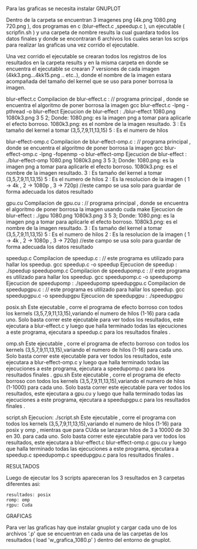 Para las graficas se necesita instalar GNUPLOT

Dentro de la carpeta se encuentran 3 imagenes png (4k.png 1080.png 720.png ), dos programas en c (blur-effect.c ,speedup.c  ),  un ejecutable ( scripfin.sh ) y una carpeta de nombre results  la cual guardara todos los datos finales y donde se encontraran 6 archivos los cuales seran los scrips para realizar las graficas una vez corrido el ejecutable. 

Una vez corrido el ejecutable se crearan todos los registros de los resultados en la carpeta results y en la misma carpeta en donde se encuentra el ejecutable se crearan 7 versiones de cada imagen (4kk3.png...4kk15.png .. etc..), donde el nombre de la imagen estara acompañada del tamaño del kernel que se uso para poner borrosa la imagen.

blur-effect.c
	Compilacion de blur-effect.c : // programa principal , donde se encuentra el algoritmo de poner borrosa la imagen
		gcc blur-effect.c -lpng -pthread -o blur-effect
	Ejecucion de blur-effect :
		./blur-effect 1080.png 1080k3.png 3 5 2;
		Donde:
			1080.png: es la imagen png a tomar para aplicarle el efecto borroso.
			1080k3.png:  es el nombre de la imagen resultado.
			3 :  Es  tamaño del kernel a tomar (3,5,7,9,11,13,15)
			5 :  Es el numero de hilos 

blur-effect-omp.c
	Compilacion de blur-effect-omp.c : // programa principal , donde se encuentra el algoritmo de poner borrosa la imagen
		gcc blur-effect-omp.c  -lpng -fopenmp -o  blur-effect-omp
	Ejecucion de blur-effect :
		./blur-effect-omp 1080.png 1080k3.png 3 5 3;
		Donde:
			1080.png: es la imagen png a tomar para aplicarle el efecto borroso.
			1080k3.png:  es el nombre de la imagen resultado.
			3 :  Es  tamaño del kernel a tomar (3,5,7,9,11,13,15)
			5 :  Es el numero de hilos
			2 :  Es la resolucion de la imagen ( 1 -> 4k , 2 -> 1080p , 3 -> 720p) //este campo se usa solo para guardar de forma adecuada los datos resultado

gpu.cu
	Compilacion de gpu.cu : // programa principal , donde se encuentra el algoritmo de poner borrosa la imagen usando cuda
		make
	Ejecucion de blur-effect :
		./gpu 1080.png 1080k3.png 3 5 3;
		Donde:
			1080.png: es la imagen png a tomar para aplicarle el efecto borroso.
			1080k3.png:  es el nombre de la imagen resultado.
			3 :  Es  tamaño del kernel a tomar (3,5,7,9,11,13,15)
			5 :  Es el numero de hilos
			2 :  Es la resolucion de la imagen ( 1 -> 4k , 2 -> 1080p , 3 -> 720p) //este campo se usa solo para guardar de forma adecuada los datos resultado



speedup.c
	Compilacion de speedup.c : // este programa es utilizado para hallar los speedup. 
	  	 gcc speedup.c  -o speedup
	Ejecucion de speedup :
		./speedup
speedupomp.c
	Compilacion de speedupomp.c : // este programa es utilizado para hallar los speedup. 
	  	 gcc speedupomp.c  -o speedupomp
	Ejecucion de speedupomp :
		./speedupomp
speedupgpu.c
	Compilacion de speedupgpu.c : // este programa es utilizado para hallar los speedup. 
	  	 gcc speedupgpu.c  -o speedupgpu
	Ejecucion de speedupgpu :
		./speedupgpu

posix.sh
	Este ejecutable , corre el programa  de efecto borroso con todos los kernels (3,5,7,9,11,13,15),variando el numero de hilos (1-16) para cada uno. Solo basta correr este ejecutable para ver todos los resultados, este ejecutara a blur-effect.c   y luego que halla terminado todas las ejecuciones a este programa, ejecutara a speedup.c para los resultados finales .

omp.sh
	Este ejecutable , corre el programa  de efecto borroso con todos los kernels (3,5,7,9,11,13,15),variando el numero de hilos (1-16) para cada uno. Solo basta correr este ejecutable para ver todos los resultados, este ejecutara a blur-effect-omp.c  y luego que halla terminado todas las ejecuciones a este programa, ejecutara a speedupomp.c para los resultados finales .
gpu.sh
	Este ejecutable , corre el programa  de efecto borroso con todos los kernels (3,5,7,9,11,13,15),variando el numero de hilos (1-1000) para cada uno. Solo basta correr este ejecutable para ver todos los resultados, este ejecutara a gpu.cu  y luego que halla terminado todas las ejecuciones a este programa, ejecutara a speedupgpu.c para los resultados finales .

script.sh
	Ejecucion:
		./script.sh
		Este ejecutable , corre el programa con todos los kernels (3,5,7,9,11,13,15),variando el numero de hilos (1-16) para posix y omp , mientras que para CUda se lanzaran hilos de 3 a 10000 de 30 en 30. para cada uno. Solo basta correr este ejecutable para ver todos los resultados, este ejecutara a blur-effect.c blur-effect-omp.c gpu.cu y luego que halla terminado todas las ejecuciones a este programa, ejecutara a speedup.c speedupomp.c speedupgpu.c para los resultados finales . 



RESULTADOS

Luego de ejecutar los 3 scripts  apareceran los 3 resultados en 3 carpetas diferentes asi:

	resultados: posix
	romp: omp
	rgpu: Cuda
GRAFICAS 

Para ver las graficas hay que instalar gnuplot y cargar cada uno de los archivos '.p' que se encuentran en cada una de las  carpetas  de los resultados ( load 'w_grafica_1080.p' ) dentro del entorno de gnuplot.
